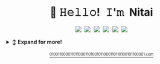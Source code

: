 <!-- Title -->
<h1 align="center" title="...and I'm happy to see you here :)">👋 𝙷𝚎𝚕𝚕𝚘! 𝙸'𝚖 Nitai</h1>

<!-- Contact and keys -->
<!-- <p align="center">
<a href="mailto:satapathynitai36@gmail.com" title="Email Address"><code>Gmail</code></a>
</p> -->

<!-- Socials -->
<p align="center">
   <kbd>
  <a href="https://www.linkedin.com/in/nitai-satapathy" title="LinkedIn - Nitai Satapathy"><img src="https://img.shields.io/badge/-Nitai_Satapathy-0072b1?style=flat&logo=Linkedin&logoColor=white" /></a>
  <a href="https://www.instagram.com/nitai_satapathy" title="Instagram - nitai_satapathy"><img src="https://img.shields.io/badge/-nitai_satapathy-E4405F?style=flat&logo=instagram&logoColor=white" /></a>
  <a href="https://twitter.com/satapathy_nitai" title="Twitter - @satapathy_nitai"><img src="https://img.shields.io/badge/-@satapathy_nitai-00acee?style=flat&logo=Twitter&logoColor=white" /></a>
  <a href="https://www.hackerrank.com/profile/nitaisatapathy37" title="Hackerrank - @Nitai Satapathy"><img src="https://img.shields.io/badge/-@nitai_satapathy-00EA64?style=flat&logo=hackerrank&logoColor=white" /></a>
  <a href="https://nitaisatapathy.netlify.app" title="Personal Website"><img src="https://img.shields.io/badge/-Portfolio-00CCB4?style=flat&logo=ApacheSpark&logoColor=white" /></a>
  <a href="https://www.kaggle.com/nitaisatapathy" title="Kaggle - Nitai Satapathy"><img src="https://img.shields.io/badge/-@nitaisatapathy-20BEFF?style=flat&logo=kaggle&logoColor=white" /></a>
  </kbd>
</p>


<!-- Outer collapsible -->  
<details>
   <summary><b>↕️ Expand for more!</b></summary>
  
   <br>
   
<!-- About Section -->
<details>
  <summary><b>👤 About</b></summary>
    <p>
      
<blockquote>

I am a Student and beginner in programming. Willing to learn, create and design new stuff with a love for problem-solving!

I also enjoy attending competitions, as it's a great opportunity to try out new technologies, meet new people and consume a lot of free caffeine.

When I'm not at the keyboard, I like sports, astronomy and hanging out with friends.

</blockquote>
    
----
  
  </p>
</details>


<!-- Tech Stack -->  
<details>
  <summary><b>🛠️ Tech Stack</b></summary>
    <p>

| **Category** | **Technologies** |
| - | - |
**Frontend** | [![HTML](https://img.shields.io/static/v1?label=&message=HTML&color=E34F26&logo=html5&logoColor=FFFFFF)](https://developer.mozilla.org/en-US/docs/Web/HTML) [![CSS](https://img.shields.io/static/v1?label=&message=CSS&color=1572B6&logo=css3&logoColor=FFFFFF)](https://developer.mozilla.org/en-US/docs/Web/CSS) [![JavaScript](https://img.shields.io/static/v1?label=&message=JavaScript&color=F7DF1E&logo=javascript&logoColor=000000)](https://www.javascript.com/) |
**Backend** | [![Python](https://img.shields.io/static/v1?label=&message=Python&color=3776AB&logo=python&logoColor=FFFFFF)](https://www.python.org/) [![SQL](https://img.shields.io/static/v1?label=&message=SQL&color=4479A1&logo=postgresql&logoColor=FFFFFF)](https://www.postgresql.org/) |
**Data & Visualization** | [![Power BI](https://img.shields.io/static/v1?label=&message=Power%20BI&color=F2C811&logo=powerbi&logoColor=FFFFFF)](https://powerbi.microsoft.com/en-us/) [![NumPy](https://img.shields.io/static/v1?label=&message=NumPy&color=013243&logo=numpy&logoColor=FFFFFF)](https://numpy.org/) |
**Creative Coding** | [![p5.js](https://img.shields.io/static/v1?label=&message=p5.js&color=ED225D&logo=p5dotjs&logoColor=FFFFFF)](https://p5js.org/) |
**Version Control** | [![GitHub](https://img.shields.io/static/v1?label=&message=GitHub&color=181717&logo=github&logoColor=FFFFFF)](https://github.com/) |
**Tools** | [![VS Code](https://img.shields.io/static/v1?label=&message=VS%20Code&color=007ACC&logo=visualstudiocode&logoColor=FFFFFF)](https://code.visualstudio.com/) [![Jupyter](https://img.shields.io/static/v1?label=&message=Jupyter&color=F37626&logo=jupyter&logoColor=FFFFFF)](https://jupyter.org/) [![Google Colab](https://img.shields.io/static/v1?label=&message=Google%20Colab&color=F9AB00&logo=googlecolab&logoColor=FFFFFF)](https://colab.research.google.com/) |

----      

  </p>
</details>


<!-- Blog Posts -->
<details>
  <summary><b>📰 Latest Blog Posts</b></summary>
    <p>
  
      
      
<!-- BLOG-POST-LIST:START -->
- [Coming Soon 🔜]
<!-- BLOG-POST-LIST:END -->

----

</p>
</details>

<!-- Snek -->   
<p align="center">
<a href="https://gitstar-ranking.com/nitai-satapathy" title="Snek 🐍"><img width="500" src="https://raw.githubusercontent.com/Lissy93/Lissy93/master/assets/github-snake.svg" /></a>
</p>

</details>


<p align="center"><a href="https://nitaisatapathy.netlify.app/"><sup><sub>0100110000110110001101001011000110110100101100001.com</sub></sup></a></p>
